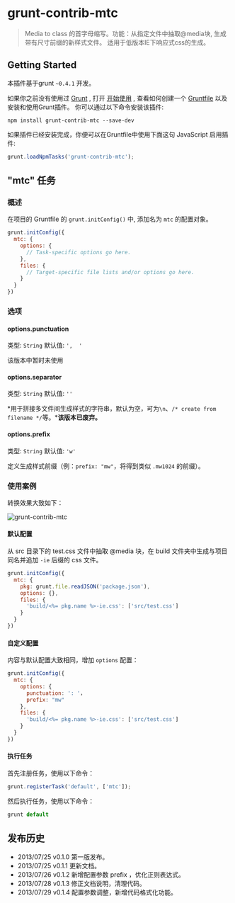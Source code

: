 # grunt-contrib-mtc

> Media to class 的首字母缩写。功能：从指定文件中抽取@media块, 生成带有尺寸前缀的新样式文件。 适用于低版本IE下响应式css的生成。

## Getting Started
本插件基于grunt `~0.4.1` 开发。

如果你之前没有使用过 [Grunt](http://gruntjs.com/) , 打开 [开始使用](http://gruntjs.com/getting-started) , 查看如何创建一个 [Gruntfile](http://gruntjs.com/sample-gruntfile) 以及安装和使用Grunt插件。 你可以通过以下命令安装该插件:

```shell
npm install grunt-contrib-mtc --save-dev
```

如果插件已经安装完成，你便可以在Gruntfile中使用下面这句 JavaScript 启用插件:

```js
grunt.loadNpmTasks('grunt-contrib-mtc');
```

## "mtc" 任务

### 概述
在项目的 Gruntfile 的 `grunt.initConfig()` 中, 添加名为 `mtc` 的配置对象。

```js
grunt.initConfig({
  mtc: {
    options: {
      // Task-specific options go here.
    },
    files: {
      // Target-specific file lists and/or options go here.
    }
  }
})
```

### 选项

#### options.punctuation
类型: `String`
默认值: `',  '`

该版本中暂时未使用

#### options.separator
类型: `String`
默认值: `''`

*用于拼接多文件间生成样式的字符串，默认为空，可为`\n`、`/* create from filename */`等。***该版本已废弃。**

#### options.prefix
类型: `String`
默认值: `'w'`

定义生成样式前缀（例：`prefix: "mw"`，将得到类似 `.mw1024` 的前缀）。

### 使用案例
转换效果大致如下：

![grunt-contrib-mtc](http://www.seejs.com/wp-content/uploads/2013/07/mtc.png)

#### 默认配置
从 src 目录下的 test.css 文件中抽取 @media 块，在 build 文件夹中生成与项目同名并追加 `-ie` 后缀的 css 文件。

```js
grunt.initConfig({
  mtc: {
    pkg: grunt.file.readJSON('package.json'),
    options: {},
    files: {
      'build/<%= pkg.name %>-ie.css': ['src/test.css']
    }
  }
})
```

#### 自定义配置
内容与默认配置大致相同，增加 `options` 配置：

```js
grunt.initConfig({
  mtc: {
    options: {
      punctuation: ': '，
      prefix: "mw"
    },
    files: {
      'build/<%= pkg.name %>-ie.css': ['src/test.css']
    }
  }
})
```

#### 执行任务
首先注册任务，使用以下命令：

```js
grunt.registerTask('default', ['mtc']);
```

然后执行任务，使用以下命令：

```js
grunt default
```

## 发布历史
* 2013/07/25      v0.1.0      第一版发布。 
* 2013/07/25      v0.1.1      更新文档。
* 2013/07/26      v0.1.2      新增配置参数 prefix ，优化正则表达式。
* 2013/07/28      v0.1.3      修正文档说明，清理代码。
* 2013/07/29      v0.1.4      配置参数调整，新增代码格式化功能。
